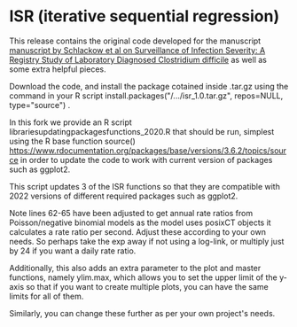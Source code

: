 # ISR (iterative sequential regression)

This release contains the original code developed for the manuscript [manuscript by Schlackow et al on Surveillance of Infection Severity: A Registry Study of Laboratory Diagnosed Clostridium difficile](https://journals.plos.org/plosmedicine/article?id=10.1371/journal.pmed.1001279) as well as some extra helpful pieces. 

Download the code, and install the package cotained inside .tar.gz using the command in your R script install.packages("/.../isr_1.0.tar.gz", repos=NULL, type="source") .

In this fork we provide an R script librariesupdatingpackagesfunctions_2020.R that should be run, simplest using the R base function source() https://www.rdocumentation.org/packages/base/versions/3.6.2/topics/source in order to update the code to work with current version of packages such as ggplot2.

This script updates 3 of the ISR functions so that they are compatible with 2022 versions of different required packages such as ggplot2. 

Note lines 62-65 have been adjusted to get annual rate ratios from Poisson/negative binomial models as the model uses posixCT objects it calculates a rate ratio per second. Adjust these according to your own needs. So perhaps take the exp away if not using a log-link, or multiply just by 24 if you want a daily rate ratio. 

Additionally, this also adds an extra parameter to the plot and master functions, namely ylim.max, which allows you to set the upper limit of the y-axis so that if you want to create multiple plots, you can have the same limits for all of them. 

Similarly, you can change these further as per your own project's needs.

